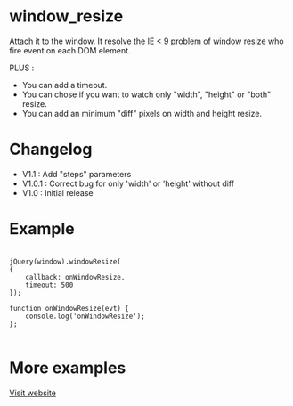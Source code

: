 window_resize
=============

Attach it to the window.
It resolve the IE &lt; 9 problem of window resize who fire event on each DOM element.

PLUS : 
* You can add a timeout.
* You can chose if you want to watch only "width", "height" or "both" resize.
* You can add an minimum "diff" pixels on width and height resize.


Changelog
=============
* V1.1   : Add "steps" parameters
* V1.0.1 : Correct bug for only 'width' or 'height' without diff
* V1.0   : Initial release

Example
=============
<pre>
	<code>
jQuery(window).windowResize(
{
	callback: onWindowResize,
	timeout: 500
});
	
function onWindowResize(evt) {
    console.log('onWindowResize');
};
</code>
</pre>

More examples
=============
<a href="http://intraordinaire.github.com/window_resize/">Visit website</a>